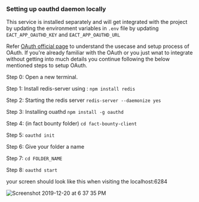 ### Setting up oauthd daemon locally

This service is installed separately and will get integrated with the project by updating the environment variables in `.env` file by updating `EACT_APP_OAUTHD_KEY` and `EACT_APP_OAUTHD_URL`

Refer [OAuth official page](https://oauth.net/getting-started/) to understand the usecase and setup process of OAuth.
If you're already familiar with the OAuth or you just wnat to integrate without getting into much details you continue following the below mentioned steps to setup OAuth.

Step 0: Open a new terminal.

Step 1: Install redis-server using :
        `npm install redis`
       
Step 2: Starting the redis server
        `redis-server --daemonize yes`
       
Step 3: Installing ouathd
        `npm install -g oauthd`
        
Step 4: (in fact bounty folder) 
        `cd fact-bounty-client`
        
Step 5: `oauthd init`

Step 6:  Give your folder a name

Step 7: `cd FOLDER_NAME`

Step 8: `oauthd start`

your screen should look like this when visiting the localhost:6284

![Screenshot 2019-12-20 at 6 37 35 PM](https://user-images.githubusercontent.com/39365087/71256790-dde32800-2357-11ea-8741-6197207e4d2b.png)

<br>
